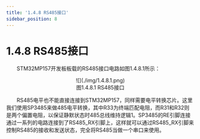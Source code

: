 ```yaml
---
title: '1.4.8 RS485接口'
sidebar_position: 8
---
```


# 1.4.8 RS485接口

&emsp;&emsp;STM32MP157开发板板载的RS485接口电路如图1.4.8.1所示：

<center>
![](./img/1.4.8.1.png)<br/>
图1.4.8.1 RS485接口
</center>


&emsp;&emsp;RS485电平也不能直接连接到STM32MP157，同样需要电平转换芯片。这里我们使用SP3485来做485电平转换，其中R33为终端匹配电阻，而R31和R32则是两个偏置电阻，以保证静默状态时485总线维持逻辑1。SP3485的RE引脚连接通过一系列的电路连接到了RS485_RX引脚上，这样就可以通过RS485_RX引脚来控制RS485的接收和发送状态，完全将RS485当做一个串口来使用。














